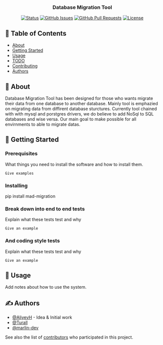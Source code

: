 <!-- <p align="center">
  <a href="" rel="noopener">
 <img width=200px height=200px src="https://avatars1.githubusercontent.com/u/69718719?s=200&v=4" alt="Project logo"></a>
</p> -->

<h3 align="center">Database Migration Tool</h3>

<div align="center">

[![Status](https://img.shields.io/badge/status-active-success.svg)]()
[![GitHub Issues](https://img.shields.io/github/issues/kylelobo/The-Documentation-Compendium.svg)](https://github.com/MadeByMads/mad-migration/issues)
[![GitHub Pull Requests](https://img.shields.io/github/issues-pr/kylelobo/The-Documentation-Compendium.svg)](https://github.com/MadeByMads/mad-migration/pulls)
[![License](https://img.shields.io/badge/license-MIT-blue.svg)](/LICENSE)

</div>


## 📝 Table of Contents

- [About](#about)
- [Getting Started](#getting_started)
- [Usage](#usage)
- [TODO](../TODO.md)
- [Contributing](../CONTRIBUTING.md)
- [Authors](#authors)

## 🧐 About <a name = "about"></a>

Database Migration Tool has been designed for those who wants migrate their data from one database to another database. Mainly tool is emphazied on migrating data from diffirent database sturctures. Currently tool chained with with mysql and porstgres drivers, we do believe to add NoSql to SQL databases and wise versa. Our main goal to make possible for all envirnments to able to migrate datas. 
## 🏁 Getting Started <a name = "getting_started"></a>



### Prerequisites

What things you need to install the software and how to install them.

```
Give examples
```

### Installing

pip install mad-migration



### Break down into end to end tests

Explain what these tests test and why

```
Give an example
```

### And coding style tests

Explain what these tests test and why

```
Give an example
```

## 🎈 Usage <a name="usage"></a>

Add notes about how to use the system.



## ✍️ Authors <a name = "authors"></a>

- [@AliyevH](https://github.com/AliyevH) - Idea & Initial work
- [@Turall](https://github.com/Turall) 
- [@marlin-dev](https://github.com/Turall)

See also the list of [contributors](https://github.com/kylelobo/The-Documentation-Compendium/contributors) who participated in this project.

